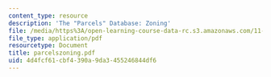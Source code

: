 ```yaml
---
content_type: resource
description: 'The "Parcels" Database: Zoning'
file: /media/https%3A/open-learning-course-data-rc.s3.amazonaws.com/11-521-spatial-database-management-and-advanced-geographic-information-systems-spring-2003/4d4fcf61cbf4390a9da3455246844df6_parcelszoning.pdf
file_type: application/pdf
resourcetype: Document
title: parcelszoning.pdf
uid: 4d4fcf61-cbf4-390a-9da3-455246844df6
---
```

